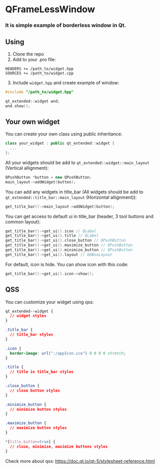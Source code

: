 # QFrameLessWindow

### It is simple example of borderless window in Qt.

## Using

1) Clone the repo
2) Add to your .pro file:
```
HEADERS += /path_to/widget.hpp
SOURCES += /path_to/widget.cpp
```
3) Include `widget.hpp` and create example of window:
```c++
#include "/path_to/widget.hpp"

qt_extended::widget wnd;
wnd.show();
```

## Your own widget

You can create your own class using public inheritance:

```c++
class your_widget : public qt_extended::widget {
  ...
};
```

All your widgets should be add to `qt_extended::widget::main_layout` (Vertical allignment):

```c++
QPushButton *button = new QPushButton;
main_layout->addWidget(button);
```

You can add any widgets in title_bar (All widgets should be add to `qt_extended::title_bar::main_layout` (Horizontal allignment)):

```c++
get_title_bar()->main_layout->addWidget(button);
```

You can get access to default ui in title_bar (header, 3 tool buttons and common layout):

```c++
get_title_bar()->get_ui().icon // QLabel
get_title_bar()->get_ui().title // QLabel
get_title_bar()->get_ui().close_button // QPushButton
get_title_bar()->get_ui().maximize_button // QPushButton
get_title_bar()->get_ui().minimize_button // QPushButton
get_title_bar()->get_ui().layout // QHBoxLayout
```

For default, icon is hide. You can show icon with this code:

```c++
get_title_bar()->get_ui().icon->show();
```

## QSS

You can customize your widget using qss:

```css
qt_extended--widget {
  // widget styles
}

.title_bar {
  // title_bar styles
}

.icon {
  border-image: url(":/appIcon.ico") 0 0 0 0 stretch;
}

.title {
  // title in title_bar styles
}

.close_button {
  // close button styles
}

.minimize_button {
  // minimize button styles
}

.maximize_button {
  // maximize button styles
}

*[title_button=true] {
  // close, minimize, maximize buttons styles
}
```

Check more about qss: https://doc.qt.io/qt-5/stylesheet-reference.html